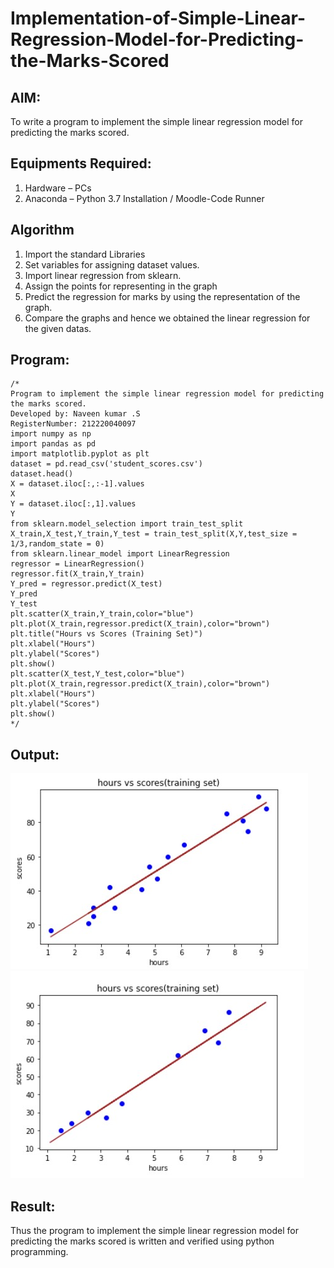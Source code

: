 # Implementation-of-Simple-Linear-Regression-Model-for-Predicting-the-Marks-Scored

## AIM:
To write a program to implement the simple linear regression model for predicting the marks scored.

## Equipments Required:
1. Hardware – PCs
2. Anaconda – Python 3.7 Installation / Moodle-Code Runner

## Algorithm
1. Import the standard Libraries
2. Set variables for assigning dataset values.
3. Import linear regression from sklearn.
4. Assign the points for representing in the graph
5. Predict the regression for marks by using the representation of the graph.
6. Compare the graphs and hence we obtained the linear regression for the given datas.

## Program:
```
/*
Program to implement the simple linear regression model for predicting the marks scored.
Developed by: Naveen kumar .S
RegisterNumber: 212220040097  
import numpy as np
import pandas as pd
import matplotlib.pyplot as plt
dataset = pd.read_csv('student_scores.csv')
dataset.head()
X = dataset.iloc[:,:-1].values
X
Y = dataset.iloc[:,1].values
Y
from sklearn.model_selection import train_test_split
X_train,X_test,Y_train,Y_test = train_test_split(X,Y,test_size = 1/3,random_state = 0)
from sklearn.linear_model import LinearRegression
regressor = LinearRegression()
regressor.fit(X_train,Y_train)
Y_pred = regressor.predict(X_test)
Y_pred
Y_test
plt.scatter(X_train,Y_train,color="blue")
plt.plot(X_train,regressor.predict(X_train),color="brown")
plt.title("Hours vs Scores (Training Set)")
plt.xlabel("Hours")
plt.ylabel("Scores")
plt.show()
plt.scatter(X_test,Y_test,color="blue")
plt.plot(X_train,regressor.predict(X_train),color="brown") 
plt.xlabel("Hours")
plt.ylabel("Scores")
plt.show()
*/
```
## Output:
![simple linear regression model for predicting the marks scored](hour.png)
![simple linear regression model for predicting the marks scored](minute.png)


## Result:
Thus the program to implement the simple linear regression model for predicting the marks scored is written and verified using python programming.
